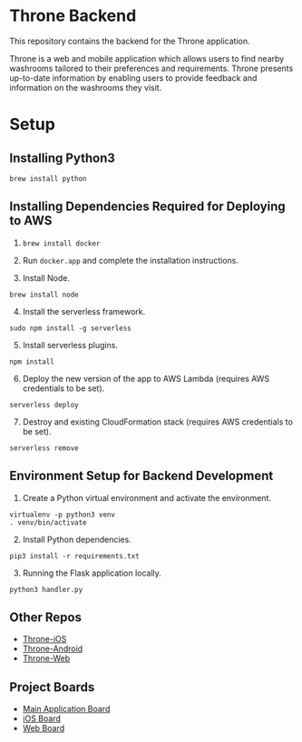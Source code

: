 # Throne Backend
This repository contains the backend for the Throne application.

Throne is a web and mobile application which allows users to find nearby washrooms tailored to their preferences and requirements. Throne presents up-to-date information by enabling users to provide feedback and information on the washrooms they visit.

# Setup

## Installing Python3
`brew install python`

## Installing Dependencies Required for Deploying to AWS
1. `brew install docker`
2. Run `docker.app` and complete the installation instructions.

3. Install Node.
```shell
brew install node
```

4. Install the serverless framework.
```shell
sudo npm install -g serverless
```

5. Install serverless plugins.
```shell
npm install
```

6. Deploy the new version of the app to AWS Lambda (requires AWS credentials to be set).
```shell
serverless deploy
```

7. Destroy and existing CloudFormation stack (requires AWS credentials to be set).
```shell
serverless remove
```

## Environment Setup for Backend Development
1. Create a Python virtual environment and activate the environment.
```shell
virtualenv -p python3 venv
. venv/bin/activate
```

2. Install Python dependencies.
```shell
pip3 install -r requirements.txt
```

3. Running the Flask application locally.
```shell
python3 handler.py
```

## Other Repos
* [Throne-iOS](https://github.com/NickJosephson/Throne-iOS)
* [Throne-Android](https://github.com/NickJosephson/Throne-Android)
* [Throne-Web](https://github.com/DiljotSG/Throne-Web)

## Project Boards
* [Main Application Board](https://github.com/DiljotSG/Throne-Backend/projects/1)
* [iOS Board](https://github.com/NickJosephson/Throne-iOS/projects/1)
* [Web Board](https://github.com/DiljotSG/Throne-Web/projects/1)
